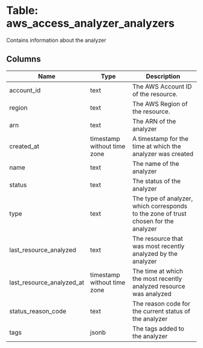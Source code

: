 
# Table: aws_access_analyzer_analyzers
Contains information about the analyzer
## Columns
| Name        | Type           | Description  |
| ------------- | ------------- | -----  |
|account_id|text|The AWS Account ID of the resource.|
|region|text|The AWS Region of the resource.|
|arn|text|The ARN of the analyzer|
|created_at|timestamp without time zone|A timestamp for the time at which the analyzer was created|
|name|text|The name of the analyzer|
|status|text|The status of the analyzer|
|type|text|The type of analyzer, which corresponds to the zone of trust chosen for the analyzer|
|last_resource_analyzed|text|The resource that was most recently analyzed by the analyzer|
|last_resource_analyzed_at|timestamp without time zone|The time at which the most recently analyzed resource was analyzed|
|status_reason_code|text|The reason code for the current status of the analyzer|
|tags|jsonb|The tags added to the analyzer|
